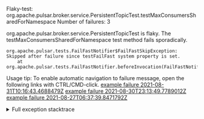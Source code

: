         
Flaky-test: org.apache.pulsar.broker.service.PersistentTopicTest.testMaxConsumersSharedForNamespace
Number of failures: 3

org.apache.pulsar.broker.service.PersistentTopicTest is flaky. The testMaxConsumersSharedForNamespace test method fails sporadically.

```
org.apache.pulsar.tests.FailFastNotifier$FailFastSkipException: Skipped after failure since testFailFast system property is set.
	at org.apache.pulsar.tests.FailFastNotifier.beforeInvocation(FailFastNotifier.java:88)

```

Usage tip: To enable automatic navigation to failure message, open the following links with CTRL/CMD-click.
[example failure 2021-08-31T10:16:43.4688479Z](https://github.com/apache/pulsar/runs/3471501156?check_suite_focus=true#step:10:2335)
[example failure 2021-08-30T23:13:49.7789012Z](https://github.com/apache/pulsar/runs/3467152431?check_suite_focus=true#step:9:1647)
[example failure 2021-08-27T06:37:39.8471792Z](https://github.com/apache/pulsar/runs/3440411059?check_suite_focus=true#step:9:3569)


<details>
<summary>Full exception stacktrace</summary>
<code><pre>
org.apache.pulsar.tests.FailFastNotifier$FailFastSkipException: Skipped after failure since testFailFast system property is set.
	at org.apache.pulsar.tests.FailFastNotifier.beforeInvocation(FailFastNotifier.java:88)

</pre></code>
</details>


